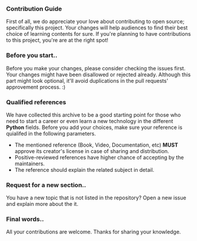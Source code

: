 ### Contribution Guide
First of all, we do appreciate your love about contributing to open source; specifically this project. Your changes will help audiences to find their best choice of learning contents for sure. If you're planning to have contributions to this project, you're are at the right spot!

### Before you start..
Before you make your changes, please consider checking the issues first. Your changes might have been disallowed or rejected already. Although this part might look optional, it'll avoid duplications in the pull requests' approvement process. :)

### Qualified references
We have collected this archive to be a good starting point for those who need to start a career or even learn a new technology in the different **Python** fields. Before you add your choices, make sure your reference is quialifed in the following parameters.

- The mentioned reference (Book, Video, Documentation, etc) **MUST** approve its creator's license in case of sharing and distribution.
- Positive-reviewed references have higher chance of accepting by the maintainers.
- The reference should explain the related subject in detail.

### Request for a new section..
You have a new topic that is not listed in the repository? Open a new issue and explain more about the it.

### Final words..
All your contributions are welcome. Thanks for sharing your knowledge.
